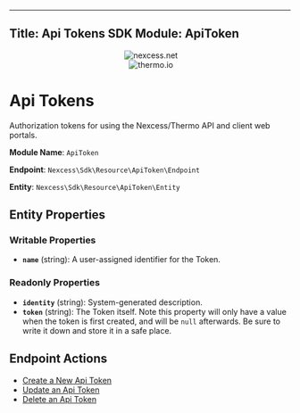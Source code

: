 -----
Title: Api Tokens
SDK Module: ApiToken
-----
<div align="center">
  <img src="https://raw.githubusercontent.com/nexcess/nexcess-php-sdk/master/.github/nexcess.png" alt="nexcess.net"/><br/>
  <img src="https://raw.githubusercontent.com/nexcess/nexcess-php-sdk/master/.github/thermo.png" alt="thermo.io"/><br/>
</div>

# Api Tokens

Authorization tokens for using the Nexcess/Thermo API and client web portals.

**Module Name**: `ApiToken`

**Endpoint**: `Nexcess\Sdk\Resource\ApiToken\Endpoint`

**Entity**: `Nexcess\Sdk\Resource\ApiToken\Entity`

## Entity Properties

### Writable Properties
- **`name`** (string): A user-assigned identifier for the Token.

### Readonly Properties
- **`identity`** (string): System-generated description.
- **`token`** (string): The Token itself. Note this property will only have a value when the token is first created, and will be `null` afterwards. Be sure to write it down and store it in a safe place.

## Endpoint Actions

- [Create a New Api Token](api-token/create-a-new-api-token.md)
- [Update an Api Token](api-token/update-an-api-token.md)
- [Delete an Api Token](api-token/delete-an-api-token.md)
